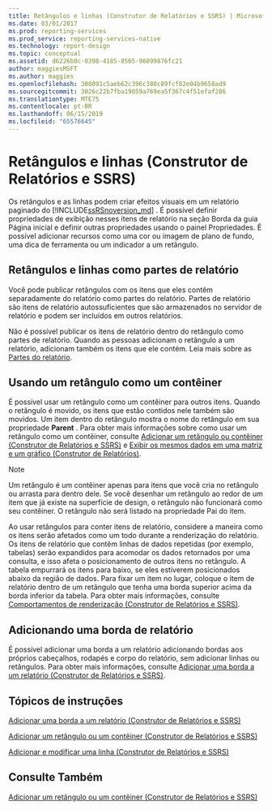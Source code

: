 ```yaml
---
title: Retângulos e linhas (Construtor de Relatórios e SSRS) | Microsoft Docs
ms.date: 03/01/2017
ms.prod: reporting-services
ms.prod_service: reporting-services-native
ms.technology: report-design
ms.topic: conceptual
ms.assetid: d6226b0c-0398-4185-8565-96099876fc21
author: maggiesMSFT
ms.author: maggies
ms.openlocfilehash: 308091c5aeb62c396c380c89fcf82e04b9658ad9
ms.sourcegitcommit: 3026c22b7fba19059a769ea5f367c4f51efaf286
ms.translationtype: MTE75
ms.contentlocale: pt-BR
ms.lasthandoff: 06/15/2019
ms.locfileid: "65576645"
---
```

# <a name="rectangles-and-lines-report-builder-and-ssrs"></a>Retângulos e linhas (Construtor de Relatórios e SSRS)
  Os retângulos e as linhas podem criar efeitos visuais em um relatório paginado do [!INCLUDE[ssRSnoversion_md](../../includes/ssrsnoversion-md.md)] . É possível definir propriedades de exibição nesses itens de relatório na seção Borda da guia Página inicial e definir outras propriedades usando o painel Propriedades. É possível adicionar recursos como uma cor ou imagem de plano de fundo, uma dica de ferramenta ou um indicador a um retângulo.  
  
##  <a name="RectanglesLinesReportParts"></a> Retângulos e linhas como partes de relatório  
 Você pode publicar retângulos com os itens que eles contêm separadamente do relatório como partes do relatório. Partes de relatório são itens de relatório autossuficientes que são armazenados no servidor de relatório e podem ser incluídos em outros relatórios.  
  
 Não é possível publicar os itens de relatório dentro do retângulo como partes de relatório. Quando as pessoas adicionam o retângulo a um relatório, adicionam também os itens que ele contém.  Leia mais sobre as [Partes do relatório](../../reporting-services/report-design/report-parts-report-builder-and-ssrs.md).  
  
##  <a name="RectangleAsContainer"></a> Usando um retângulo como um contêiner  
 É possível usar um retângulo como um contêiner para outros itens. Quando o retângulo é movido, os itens que estão contidos nele também são movidos. Um item dentro do retângulo mostra o nome do retângulo em sua propriedade **Parent** . Para obter mais informações sobre como usar um retângulo como um contêiner, consulte [Adicionar um retângulo ou contêiner &#40;Construtor de Relatórios e SSRS&#41;](../../reporting-services/report-design/add-a-rectangle-or-container-report-builder-and-ssrs.md) e [Exibir os mesmos dados em uma matriz e um gráfico &#40;Construtor de Relatórios&#41;](../../reporting-services/report-design/display-the-same-data-on-a-matrix-and-a-chart-report-builder.md).  
  
> [!NOTE]  
>  Um retângulo é um contêiner apenas para itens que você cria no retângulo ou arrasta para dentro dele. Se você desenhar um retângulo ao redor de um item que já existe na superfície de design, o retângulo não funcionará como seu contêiner. O retângulo não será listado na propriedade Pai do item.  
  
 Ao usar retângulos para conter itens de relatório, considere a maneira como os itens serão afetados como um todo durante a renderização do relatório. Os itens de relatório que contêm linhas de dados repetidas (por exemplo, tabelas) serão expandidos para acomodar os dados retornados por uma consulta, e isso afeta o posicionamento de outros itens no retângulo. A tabela empurrará os itens para baixo, se eles estiverem posicionados abaixo da região de dados. Para fixar um item no lugar, coloque o item de relatório dentro de um retângulo que tenha uma borda superior acima da borda inferior da tabela. Para obter mais informações, consulte [Comportamentos de renderização &#40;Construtor de Relatórios e SSRS&#41;](../../reporting-services/report-design/rendering-behaviors-report-builder-and-ssrs.md).  
  
##  <a name="ReportBorder"></a> Adicionando uma borda de relatório  
 É possível adicionar uma borda a um relatório adicionando bordas aos próprios cabeçalhos, rodapés e corpo do relatório, sem adicionar linhas ou retângulos. Para obter mais informações, consulte [Adicionar uma borda a um relatório &#40;Construtor de Relatórios e SSRS&#41;](../../reporting-services/report-design/add-a-border-to-a-report-report-builder-and-ssrs.md).  
  
##  <a name="HowTo"></a> Tópicos de instruções  
 [Adicionar uma borda a um relatório &#40;Construtor de Relatórios e SSRS&#41;](../../reporting-services/report-design/add-a-border-to-a-report-report-builder-and-ssrs.md)  
  
 [Adicionar um retângulo ou um contêiner &#40;Construtor de Relatórios e SSRS&#41;](../../reporting-services/report-design/add-a-rectangle-or-container-report-builder-and-ssrs.md)  
  
 [Adicionar e modificar uma linha &#40;Construtor de Relatórios e SSRS&#41;](../../reporting-services/report-design/add-and-modify-a-line-report-builder-and-ssrs.md)  
  
## <a name="see-also"></a>Consulte Também  
 [Adicionar um retângulo ou um contêiner &#40;Construtor de Relatórios e SSRS&#41;](../../reporting-services/report-design/add-a-rectangle-or-container-report-builder-and-ssrs.md)  
  
  
